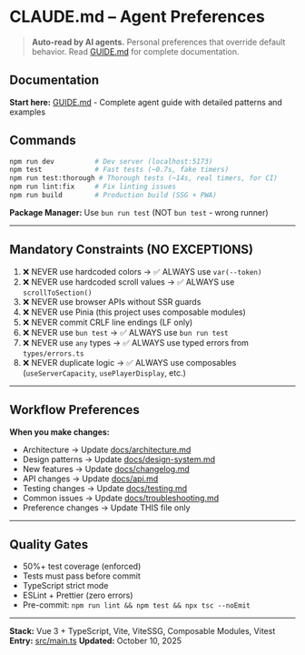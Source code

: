 # CLAUDE.md – Agent Preferences

> **Auto-read by AI agents.** Personal preferences that override default behavior. Read [GUIDE.md](GUIDE.md) for complete documentation.

## Documentation

**Start here:** [GUIDE.md](GUIDE.md) - Complete agent guide with detailed patterns and examples

## Commands

```bash
npm run dev          # Dev server (localhost:5173)
npm test             # Fast tests (~0.7s, fake timers)
npm run test:thorough # Thorough tests (~14s, real timers, for CI)
npm run lint:fix     # Fix linting issues
npm run build        # Production build (SSG + PWA)
```

**Package Manager:** Use `bun run test` (NOT `bun test` - wrong runner)

---

## Mandatory Constraints (NO EXCEPTIONS)

1. ❌ NEVER use hardcoded colors → ✅ ALWAYS use `var(--token)`
2. ❌ NEVER use hardcoded scroll values → ✅ ALWAYS use `scrollToSection()`
3. ❌ NEVER use browser APIs without SSR guards
4. ❌ NEVER use Pinia (this project uses composable modules)
5. ❌ NEVER commit CRLF line endings (LF only)
6. ❌ NEVER use `bun test` → ✅ ALWAYS use `bun run test`
7. ❌ NEVER use `any` types → ✅ ALWAYS use typed errors from `types/errors.ts`
8. ❌ NEVER duplicate logic → ✅ ALWAYS use composables (`useServerCapacity`, `usePlayerDisplay`, etc.)

---

## Workflow Preferences

**When you make changes:**
- Architecture → Update [docs/architecture.md](docs/architecture.md)
- Design patterns → Update [docs/design-system.md](docs/design-system.md)
- New features → Update [docs/changelog.md](docs/changelog.md)
- API changes → Update [docs/api.md](docs/api.md)
- Testing changes → Update [docs/testing.md](docs/testing.md)
- Common issues → Update [docs/troubleshooting.md](docs/troubleshooting.md)
- Preference changes → Update THIS file only

---

## Quality Gates

- 50%+ test coverage (enforced)
- Tests must pass before commit
- TypeScript strict mode
- ESLint + Prettier (zero errors)
- Pre-commit: `npm run lint && npm test && npx tsc --noEmit`

---

**Stack:** Vue 3 + TypeScript, Vite, ViteSSG, Composable Modules, Vitest
**Entry:** [src/main.ts](src/main.ts)
**Updated:** October 10, 2025
